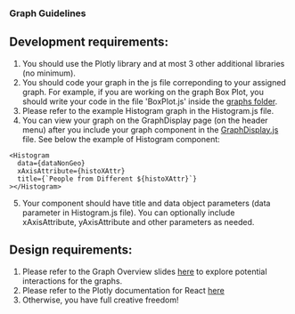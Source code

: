 ### Graph Guidelines

## Development requirements:

1. You should use the Plotly library and at most 3 other additional libraries (no minimum).
2. You should code your graph in the js file correponding to your assigned graph. For example, if you are working on the graph Box Plot, you should write your code in the file 'BoxPlot.js' inside the [graphs folder](/front-end/src/graphs/).
3. Please refer to the example Histogram graph in the Histogram.js file.
4. You can view your graph on the GraphDisplay page (on the header menu) after you include your graph component in the [GraphDisplay.js](/front-end/src/graphs/GraphDisplay.js) file. See below the example of Histogram component:

```
<Histogram
  data={dataNonGeo}
  xAxisAttribute={histoXAttr}
  title={`People from Different ${histoXAttr}`}
></Histogram>
```

5. Your component should have title and data object parameters (data parameter in Histogram.js file). You can optionally include xAxisAttribute, yAxisAttribute and other parameters as needed.

## Design requirements:

1. Please refer to the Graph Overview slides [here](https://docs.google.com/presentation/d/1PCT_KmKtl4cVDy2kbxht90w56cfO1XbcBfrrry4bJx0/edit#slide=id.p) to explore potential interactions for the graphs.
2. Please refer to the Plotly documentation for React [here](https://plotly.com/javascript/react/#plotlyjs-chart-types-and-attributes)
3. Otherwise, you have full creative freedom!
